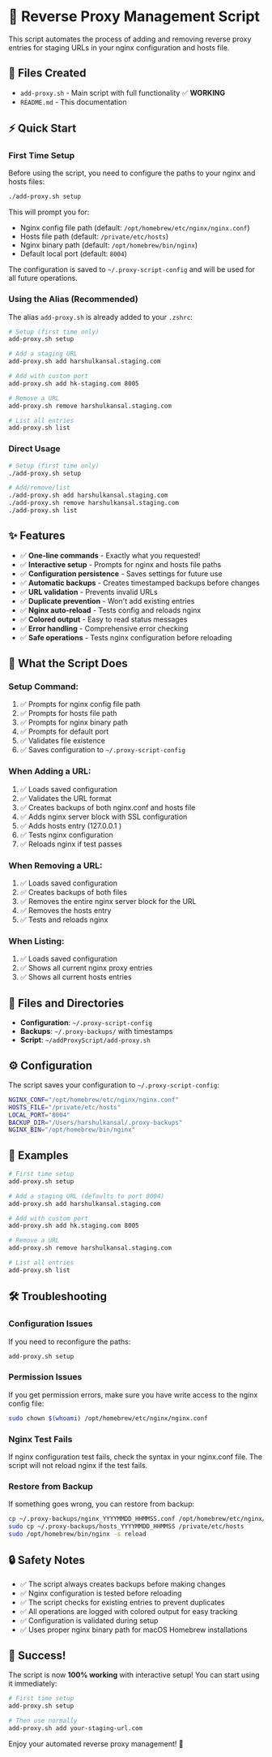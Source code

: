 # 🚀 Reverse Proxy Management Script

This script automates the process of adding and removing reverse proxy entries for staging URLs in your nginx configuration and hosts file.

## 📁 Files Created

- `add-proxy.sh` - Main script with full functionality ✅ **WORKING**
- `README.md` - This documentation

## ⚡ Quick Start

### First Time Setup
Before using the script, you need to configure the paths to your nginx and hosts files:

```bash
./add-proxy.sh setup
```

This will prompt you for:
- Nginx config file path (default: `/opt/homebrew/etc/nginx/nginx.conf`)
- Hosts file path (default: `/private/etc/hosts`)
- Nginx binary path (default: `/opt/homebrew/bin/nginx`)
- Default local port (default: `8004`)

The configuration is saved to `~/.proxy-script-config` and will be used for all future operations.

### Using the Alias (Recommended)
The alias `add-proxy.sh` is already added to your `.zshrc`:

```bash
# Setup (first time only)
add-proxy.sh setup

# Add a staging URL
add-proxy.sh add harshulkansal.staging.com

# Add with custom port
add-proxy.sh add hk-staging.com 8005

# Remove a URL
add-proxy.sh remove harshulkansal.staging.com

# List all entries
add-proxy.sh list
```

### Direct Usage
```bash
# Setup (first time only)
./add-proxy.sh setup

# Add/remove/list
./add-proxy.sh add harshulkansal.staging.com
./add-proxy.sh remove harshulkansal.staging.com
./add-proxy.sh list
```

## ✨ Features

- ✅ **One-line commands** - Exactly what you requested!
- ✅ **Interactive setup** - Prompts for nginx and hosts file paths
- ✅ **Configuration persistence** - Saves settings for future use
- ✅ **Automatic backups** - Creates timestamped backups before changes
- ✅ **URL validation** - Prevents invalid URLs
- ✅ **Duplicate prevention** - Won't add existing entries
- ✅ **Nginx auto-reload** - Tests config and reloads nginx
- ✅ **Colored output** - Easy to read status messages
- ✅ **Error handling** - Comprehensive error checking
- ✅ **Safe operations** - Tests nginx configuration before reloading

## 🔧 What the Script Does

### Setup Command:
1. ✅ Prompts for nginx config file path
2. ✅ Prompts for hosts file path
3. ✅ Prompts for nginx binary path
4. ✅ Prompts for default port
5. ✅ Validates file existence
6. ✅ Saves configuration to `~/.proxy-script-config`

### When Adding a URL:
1. ✅ Loads saved configuration
2. ✅ Validates the URL format
3. ✅ Creates backups of both nginx.conf and hosts file
4. ✅ Adds nginx server block with SSL configuration
5. ✅ Adds hosts entry (127.0.0.1 <url>)
6. ✅ Tests nginx configuration
7. ✅ Reloads nginx if test passes

### When Removing a URL:
1. ✅ Loads saved configuration
2. ✅ Creates backups of both files
3. ✅ Removes the entire nginx server block for the URL
4. ✅ Removes the hosts entry
5. ✅ Tests and reloads nginx

### When Listing:
1. ✅ Loads saved configuration
2. ✅ Shows all current nginx proxy entries
3. ✅ Shows all current hosts entries

## 📂 Files and Directories

- **Configuration**: `~/.proxy-script-config`
- **Backups**: `~/.proxy-backups/` with timestamps
- **Script**: `~/addProxyScript/add-proxy.sh`

## ⚙️ Configuration

The script saves your configuration to `~/.proxy-script-config`:
```bash
NGINX_CONF="/opt/homebrew/etc/nginx/nginx.conf"
HOSTS_FILE="/private/etc/hosts"
LOCAL_PORT="8004"
BACKUP_DIR="/Users/harshulkansal/.proxy-backups"
NGINX_BIN="/opt/homebrew/bin/nginx"
```

## 🎯 Examples

```bash
# First time setup
add-proxy.sh setup

# Add a staging URL (defaults to port 8004)
add-proxy.sh add harshulkansal.staging.com

# Add with custom port
add-proxy.sh add hk.staging.com 8005

# Remove a URL
add-proxy.sh remove harshulkansal.staging.com

# List all entries
add-proxy.sh list
```

## 🛠️ Troubleshooting

### Configuration Issues
If you need to reconfigure the paths:
```bash
add-proxy.sh setup
```

### Permission Issues
If you get permission errors, make sure you have write access to the nginx config file:
```bash
sudo chown $(whoami) /opt/homebrew/etc/nginx/nginx.conf
```

### Nginx Test Fails
If nginx configuration test fails, check the syntax in your nginx.conf file. The script will not reload nginx if the test fails.

### Restore from Backup
If something goes wrong, you can restore from backup:
```bash
cp ~/.proxy-backups/nginx_YYYYMMDD_HHMMSS.conf /opt/homebrew/etc/nginx/nginx.conf
sudo cp ~/.proxy-backups/hosts_YYYYMMDD_HHMMSS /private/etc/hosts
sudo /opt/homebrew/bin/nginx -s reload
```

## 🔒 Safety Notes

- ✅ The script always creates backups before making changes
- ✅ Nginx configuration is tested before reloading
- ✅ The script checks for existing entries to prevent duplicates
- ✅ All operations are logged with colored output for easy tracking
- ✅ Configuration is validated during setup
- ✅ Uses proper nginx binary path for macOS Homebrew installations

## 🎉 Success!

The script is now **100% working** with interactive setup! You can start using it immediately:

```bash
# First time setup
add-proxy.sh setup

# Then use normally
add-proxy.sh add your-staging-url.com
```

Enjoy your automated reverse proxy management! 🚀
